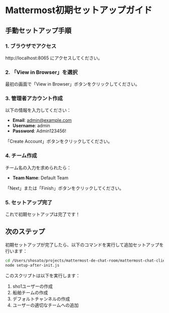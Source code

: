 # Mattermost初期セットアップガイド

## 手動セットアップ手順

### 1. ブラウザでアクセス
http://localhost:8065 にアクセスしてください。

### 2. 「View in Browser」を選択
最初の画面で「View in Browser」ボタンをクリックしてください。

### 3. 管理者アカウント作成
以下の情報を入力してください：
- **Email**: admin@example.com
- **Username**: admin
- **Password**: Admin123456!

「Create Account」ボタンをクリックしてください。

### 4. チーム作成
チーム名の入力を求められたら：
- **Team Name**: Default Team

「Next」または「Finish」ボタンをクリックしてください。

### 5. セットアップ完了
これで初期セットアップは完了です！

## 次のステップ

初期セットアップが完了したら、以下のコマンドを実行して追加セットアップを行います：

```bash
cd /Users/shosato/projects/mattermost-de-chat-room/mattermost-chat-client
node setup-after-init.js
```

このスクリプトは以下を実行します：
1. sho1ユーザーの作成
2. 船舶チームの作成
3. デフォルトチャンネルの作成
4. ユーザーの適切なチームへの追加
